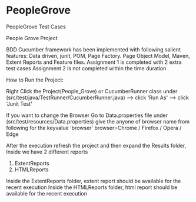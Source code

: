# PeopleGrove
PeopleGrove Test Cases

People Grove Project

BDD Cucumber framework has been implemented with following salient features: Data driven, junit, POM, Page Factory. Page Object Model, Maven, Extent Reports and Feature files.
Assignment 1 is completed with 2 extra test cases
Assignment 2 is not completed within the time duration

How to Run the Project:

Right Click the Project(People_Grove) or CucumberRunner class under (src/test/java/TestRunner/CucumberRunner.java)
--> click 'Run As' 
--> click 'Junit Test'


If you want to change the Browser
Go to Data.properties file under (src/test/resources/Data.properties)
give the anyone of browser name from following for the keyvalue 'browser'
browser=Chrome / Firefox / Opera / Edge

After the execution refresh the project and then expand the Results folder, Inside we have 2 different reports
1. ExtentReports
2. HTMLReports

Inside the ExtentReports folder, extent report should be available for the recent execution
Inside the HTMLReports folder, html report should be available for the recent execution
